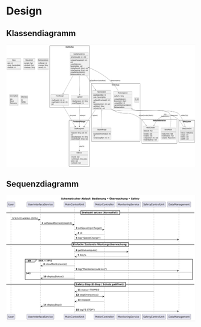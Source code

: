 # Design


## Klassendiagramm
![Klassendiagramm](../referenziert/Design/Klassendiagramm.png)

## Sequenzdiagramm
![Sequenzdiagramm](../referenziert/Design/Sequenzdiagramm.png)

